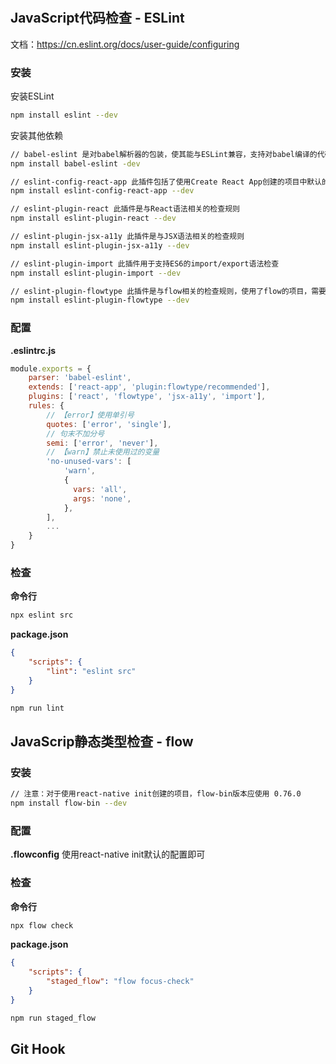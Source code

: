 # 

## JavaScript代码检查 - ESLint

文档：https://cn.eslint.org/docs/user-guide/configuring

### 安装

安装ESLint

```bash
npm install eslint --dev
```

安装其他依赖

```bash
// babel-eslint 是对babel解析器的包装，使其能与ESLint兼容，支持对babel编译的代码进行检查
npm install babel-eslint -dev

// eslint-config-react-app 此插件包括了使用Create React App创建的项目中默认的ESLint配置
npm install eslint-config-react-app --dev

// eslint-plugin-react 此插件是与React语法相关的检查规则
npm install eslint-plugin-react --dev

// eslint-plugin-jsx-a11y 此插件是与JSX语法相关的检查规则
npm install eslint-plugin-jsx-a11y --dev

// eslint-plugin-import 此插件用于支持ES6的import/export语法检查
npm install eslint-plugin-import --dev

// eslint-plugin-flowtype 此插件是与flow相关的检查规则，使用了flow的项目，需要引入
npm install eslint-plugin-flowtype --dev
```

### 配置

**.eslintrc.js**

```JavaScript
module.exports = {
    parser: 'babel-eslint',
    extends: ['react-app', 'plugin:flowtype/recommended'],
    plugins: ['react', 'flowtype', 'jsx-a11y', 'import'],
    rules: {
        // 【error】使用单引号
        quotes: ['error', 'single'],
        // 句末不加分号
        semi: ['error', 'never'],
        // 【warn】禁止未使用过的变量
        'no-unused-vars': [
            'warn',
            {
              vars: 'all',
              args: 'none',
            },
        ],
        ...
    }
}
```

### 检查

**命令行**

```bash
npx eslint src
```

**package.json**

```JSON
{
    "scripts": {
        "lint": "eslint src"
    }
}
```

```bash
npm run lint
```

## JavaScrip静态类型检查 - flow

### 安装

```bash
// 注意：对于使用react-native init创建的项目，flow-bin版本应使用 0.76.0
npm install flow-bin --dev
```

### 配置

**.flowconfig** 使用react-native init默认的配置即可

### 检查

**命令行**

```bash
npx flow check
```

**package.json**

```JSON
{
    "scripts": {
        "staged_flow": "flow focus-check"
    }
}
```

```bash
npm run staged_flow
```

## Git Hook




